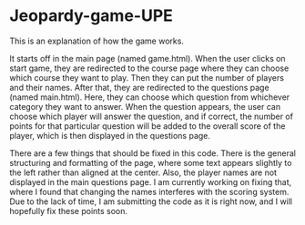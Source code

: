 # Jeopardy-game-UPE

This is an explanation of how the game works. 

It starts off in the main page (named game.html). When the user clicks on start game, they are redirected to the course page where they can choose which course they want to play. Then they can put the number of players and their names. After that, they are redirected to the questions page (named main.html). Here, they can choose which question from whichever category they want to answer. When the question appears, the user can choose which player will answer the question, and if correct, the number of points for that particular question will be added to the overall score of the player, which is then displayed in the questions page.

There are a few things that should be fixed in this code. There is the general structuring and formatting of the page, where some text appears slightly to the left rather than aligned at the center. Also, the player names are not displayed in the main questions page. I am currently working on fixing that, where I found that changing the names interferes with the scoring system. Due to the lack of time, I am submitting the code as it is right now, and I will hopefully fix these points soon. 


